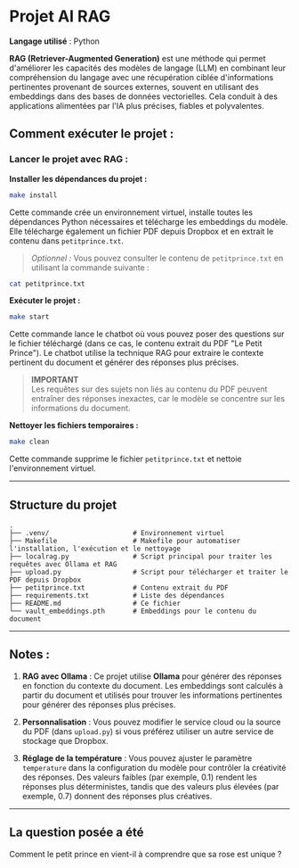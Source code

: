 # Projet AI RAG

**Langage utilisé** : Python

**RAG (Retriever-Augmented Generation)** est une méthode qui permet d'améliorer les capacités des modèles de langage (LLM) en combinant leur compréhension du langage avec une récupération ciblée d'informations pertinentes provenant de sources externes, souvent en utilisant des embeddings dans des bases de données vectorielles. Cela conduit à des applications alimentées par l'IA plus précises, fiables et polyvalentes.

## Comment exécuter le projet :

### **Lancer le projet avec RAG :**

**Installer les dépendances du projet :**

```bash
make install
```

Cette commande crée un environnement virtuel, installe toutes les dépendances Python nécessaires et télécharge les embeddings du modèle. Elle télécharge également un fichier PDF depuis Dropbox et en extrait le contenu dans `petitprince.txt`.

> _Optionnel :_ Vous pouvez consulter le contenu de `petitprince.txt` en utilisant la commande suivante :

```bash
cat petitprince.txt
```

**Exécuter le projet :**

```bash
make start
```

Cette commande lance le chatbot où vous pouvez poser des questions sur le fichier téléchargé (dans ce cas, le contenu extrait du PDF "Le Petit Prince"). Le chatbot utilise la technique RAG pour extraire le contexte pertinent du document et générer des réponses plus précises.

> **IMPORTANT**  
> Les requêtes sur des sujets non liés au contenu du PDF peuvent entraîner des réponses inexactes, car le modèle se concentre sur les informations du document.

**Nettoyer les fichiers temporaires :**

```bash
make clean
```

Cette commande supprime le fichier `petitprince.txt` et nettoie l'environnement virtuel.

---

## Structure du projet

```
.
├── .venv/                     # Environnement virtuel
├── Makefile                   # Makefile pour automatiser l'installation, l'exécution et le nettoyage
├── localrag.py                # Script principal pour traiter les requêtes avec Ollama et RAG
├── upload.py                  # Script pour télécharger et traiter le PDF depuis Dropbox
├── petitprince.txt            # Contenu extrait du PDF
├── requirements.txt           # Liste des dépendances
├── README.md                  # Ce fichier
└── vault_embeddings.pth       # Embeddings pour le contenu du document
```

---

## Notes :

1. **RAG avec Ollama** : Ce projet utilise **Ollama** pour générer des réponses en fonction du contexte du document. Les embeddings sont calculés à partir du document et utilisés pour trouver les informations pertinentes pour générer des réponses plus précises.
2. **Personnalisation** : Vous pouvez modifier le service cloud ou la source du PDF (dans `upload.py`) si vous préférez utiliser un autre service de stockage que Dropbox.

3. **Réglage de la température** : Vous pouvez ajuster le paramètre `temperature` dans la configuration du modèle pour contrôler la créativité des réponses. Des valeurs faibles (par exemple, 0.1) rendent les réponses plus déterministes, tandis que des valeurs plus élevées (par exemple, 0.7) donnent des réponses plus créatives.

---

## La question posée a été

Comment le petit prince en vient-il à comprendre que sa rose est unique ?
